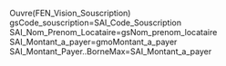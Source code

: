  Ouvre(FEN_Vision_Souscription) gsCode_souscription=SAI_Code_Souscription SAI_Nom_Prenom_Locataire=gsNom_prenom_locataire  SAI_Montant_a_payer=gmoMontant_a_payer SAI_Montant_Payer..BorneMax=SAI_Montant_a_payer     	

